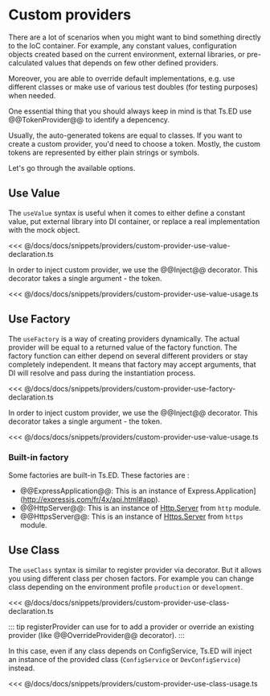 # Custom providers

There are a lot of scenarios when you might want to bind something directly to the IoC container. 
For example, any constant values, configuration objects created based on the current environment,
 external libraries, or pre-calculated values that depends on few other defined providers. 
 
Moreover, you are able to override default implementations, e.g. use different classes or make use of various test doubles (for testing purposes) when needed.

One essential thing that you should always keep in mind is that Ts.ED use @@TokenProvider@@ to identify a depencency. 

Usually, the auto-generated tokens are equal to classes. If you want to create a custom provider, you'd need to choose a token.
Mostly, the custom tokens are represented by either plain strings or symbols. 

Let's go through the available options.

## Use Value

The `useValue` syntax is useful when it comes to either define a constant value, put external library into DI container, 
or replace a real implementation with the mock object.

<<< @/docs/docs/snippets/providers/custom-provider-use-value-declaration.ts

In order to inject custom provider, we use the @@Inject@@ decorator. This decorator takes a single argument - the token.

<<< @/docs/docs/snippets/providers/custom-provider-use-value-usage.ts

## Use Factory

The `useFactory` is a way of creating providers dynamically. 
The actual provider will be equal to a returned value of the factory function. 
The factory function can either depend on several different providers or stay completely independent. 
It means that factory may accept arguments, that DI will resolve and pass during the instantiation process.

<<< @/docs/docs/snippets/providers/custom-provider-use-factory-declaration.ts

In order to inject custom provider, we use the @@Inject@@ decorator. This decorator takes a single argument - the token.

<<< @/docs/docs/snippets/providers/custom-provider-use-value-usage.ts

###  Built-in factory

Some factories are built-in Ts.ED. These factories are :

- @@ExpressApplication@@: This is an instance of Express.Application](http://expressjs.com/fr/4x/api.html#app).
- @@HttpServer@@: This is an instance of [Http.Server](https://nodejs.org/dist/latest/docs/api/http.html#http_class_http_server) from `http` module.
- @@HttpsServer@@: This is an instance of [Https.Server](https://nodejs.org/dist/latest/docs/api/https.html#https_class_https_server) from `https` module.


## Use Class

The `useClass` syntax is similar to register provider via decorator. But it allows you using different class per chosen factors.
For example you can change class depending on the environment profile `production` or `development`.

<<< @/docs/docs/snippets/providers/custom-provider-use-class-declaration.ts

::: tip
registerProvider can use for to add a provider or override an existing provider (like @@OverrideProvider@@ decorator).
:::

In this case, even if any class depends on ConfigService, Ts.ED will inject an instance of the provided class (`ConfigService` or `DevConfigService`) instead.

<<< @/docs/docs/snippets/providers/custom-provider-use-class-usage.ts

